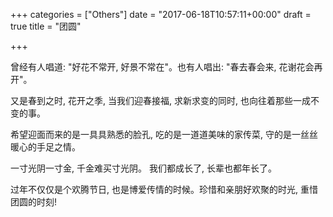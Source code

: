 +++
categories = ["Others"]
date = "2017-06-18T10:57:11+00:00"
draft = true
title = "团圆"

+++


曾经有人唱道: "好花不常开, 好景不常在"。也有人唱出: "春去春会来, 花谢花会再开"。

又是春到之时, 花开之季, 当我们迎春接福, 求新求变的同时, 也向往着那些一成不变的事。

希望迎面而来的是一具具熟悉的脸孔, 吃的是一道道美味的家传菜, 守的是一丝丝暖心的手足之情。

一寸光阴一寸金, 千金难买寸光阴。 我们都成长了, 长辈也都年长了。

过年不仅仅是个欢腾节日, 也是博爱传情的时候。珍惜和亲朋好欢聚的时光, 重惜团圆的时刻!